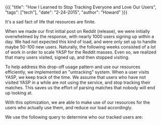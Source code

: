 {{{
  "title": "How I Learned to Stop Tracking Everyone and Love Our Users",
  "tags": ["tech"],
  "date": "2-24-2015",
  "author": "Howard"
}}}

It's a sad fact of life that resources are finite.

<!--more-->

When we made our first initial post on Reddit (release), we were initially overwhelmed by the response, with nearly 1000 users signing up within a day.
We had not expected this kind of load, and were only set up to handle maybe 50-100 new users.
Naturally, the following weeks consisted of a lot of work in order to scale YASP for the Reddit masses.
Even so, we realized that many users visited, signed up, and then stopped visiting.

To help address this drop-off usage pattern and use our resources efficiently, we implemented an "untracking" system.
When a user visits YASP, we keep track of the time.
We assume that users who have not visited YASP in a while are not using the service, and stop tracking their matches.
This saves us the effort of parsing matches that nobody will end up looking at.

With this optimization, we are able to make use of our resources for the users who actually use them, and reduce our load accordingly.

We use the following query to determine who our tracked users are:
<script src="https://gist.github.com/howardc93/7a2a67dc350a5758ad10.js"></script>